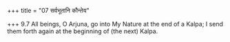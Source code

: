 +++
title = "07 सर्वभूतानि कौन्तेय"

+++
9.7 All beings, O Arjuna, go into My Nature at the end of a Kalpa; I
send them forth again at the beginning of (the next) Kalpa.
